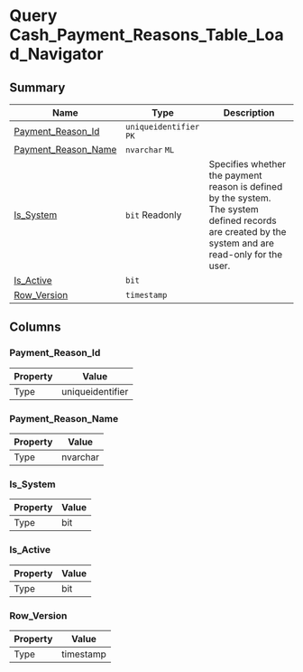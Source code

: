 # Query Cash_Payment_Reasons_Table_Load_Navigator


## Summary

| Name | Type | Description |
| - | - | --- |
|[Payment_Reason_Id](#payment_reason_id)|`uniqueidentifier` `PK`||
|[Payment_Reason_Name](#payment_reason_name)|`nvarchar` `ML`||
|[Is_System](#is_system)|`bit` Readonly|Specifies whether the payment reason is defined by the system. The system defined records are created by the system and are read-only for the user.|
|[Is_Active](#is_active)|`bit` ||
|[Row_Version](#row_version)|`timestamp` ||

## Columns

### Payment_Reason_Id

| Property | Value |
| - | - |
|Type|uniqueidentifier|

### Payment_Reason_Name

| Property | Value |
| - | - |
|Type|nvarchar|

### Is_System

| Property | Value |
| - | - |
|Type|bit|

### Is_Active

| Property | Value |
| - | - |
|Type|bit|

### Row_Version

| Property | Value |
| - | - |
|Type|timestamp|


